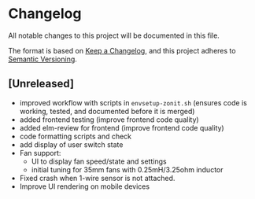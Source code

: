 # Changelog

All notable changes to this project will be documented in this file.

The format is based on [Keep a Changelog](https://keepachangelog.com/en/1.1.0/),
and this project adheres to
[Semantic Versioning](https://semver.org/spec/v2.0.0.html).

## [Unreleased]

- improved workflow with scripts in `envsetup-zonit.sh` (ensures code is
  working, tested, and documented before it is merged)
- added frontend testing (improve frontend code quality)
- added elm-review for frontend (improve frontend code quality)
- code formatting scripts and check
- add display of user switch state
- Fan support:
  - UI to display fan speed/state and settings
  - initial tuning for 35mm fans with 0.25mH/3.25ohm inductor
- Fixed crash when 1-wire sensor is not attached.
- Improve UI rendering on mobile devices

